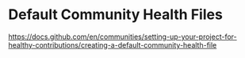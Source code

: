 # Default Community Health Files

<https://docs.github.com/en/communities/setting-up-your-project-for-healthy-contributions/creating-a-default-community-health-file>
